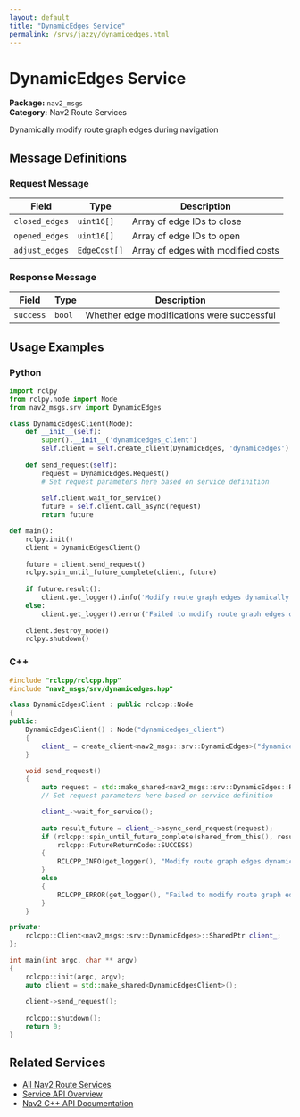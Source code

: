 ```yaml
---
layout: default
title: "DynamicEdges Service"
permalink: /srvs/jazzy/dynamicedges.html
---
```


# DynamicEdges Service

**Package:** `nav2_msgs`  
**Category:** Nav2 Route Services

Dynamically modify route graph edges during navigation

## Message Definitions

### Request Message

| Field | Type | Description |
|-------|------|-------------|
| `closed_edges` | `uint16[]` | Array of edge IDs to close |
| `opened_edges` | `uint16[]` | Array of edge IDs to open |
| `adjust_edges` | `EdgeCost[]` | Array of edges with modified costs |


### Response Message

| Field | Type | Description |
|-------|------|-------------|
| `success` | `bool` | Whether edge modifications were successful |


## Usage Examples

### Python

```python
import rclpy
from rclpy.node import Node
from nav2_msgs.srv import DynamicEdges

class DynamicEdgesClient(Node):
    def __init__(self):
        super().__init__('dynamicedges_client')
        self.client = self.create_client(DynamicEdges, 'dynamicedges')
        
    def send_request(self):
        request = DynamicEdges.Request()
        # Set request parameters here based on service definition
        
        self.client.wait_for_service()
        future = self.client.call_async(request)
        return future

def main():
    rclpy.init()
    client = DynamicEdgesClient()
    
    future = client.send_request()
    rclpy.spin_until_future_complete(client, future)
    
    if future.result():
        client.get_logger().info('Modify route graph edges dynamically completed')
    else:
        client.get_logger().error('Failed to modify route graph edges dynamically')
        
    client.destroy_node()
    rclpy.shutdown()
```

### C++

```cpp
#include "rclcpp/rclcpp.hpp"
#include "nav2_msgs/srv/dynamicedges.hpp"

class DynamicEdgesClient : public rclcpp::Node
{
public:
    DynamicEdgesClient() : Node("dynamicedges_client")
    {
        client_ = create_client<nav2_msgs::srv::DynamicEdges>("dynamicedges");
    }

    void send_request()
    {
        auto request = std::make_shared<nav2_msgs::srv::DynamicEdges::Request>();
        // Set request parameters here based on service definition

        client_->wait_for_service();
        
        auto result_future = client_->async_send_request(request);
        if (rclcpp::spin_until_future_complete(shared_from_this(), result_future) ==
            rclcpp::FutureReturnCode::SUCCESS)
        {
            RCLCPP_INFO(get_logger(), "Modify route graph edges dynamically completed");
        }
        else
        {
            RCLCPP_ERROR(get_logger(), "Failed to modify route graph edges dynamically");
        }
    }

private:
    rclcpp::Client<nav2_msgs::srv::DynamicEdges>::SharedPtr client_;
};

int main(int argc, char ** argv)
{
    rclcpp::init(argc, argv);
    auto client = std::make_shared<DynamicEdgesClient>();
    
    client->send_request();
    
    rclcpp::shutdown();
    return 0;
}
```

## Related Services

- [All Nav2 Route Services](/jazzy/srvs/index.html#nav2-route-services)
- [Service API Overview](/jazzy/srvs/index.html)
- [Nav2 C++ API Documentation](/jazzy/html/index.html)
